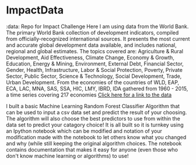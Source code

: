 # ImpactData
:data: Repo for Impact Challenge
Here I am using data from the World Bank. The primary World Bank collection of development indicators, compiled from officially-recognized international sources. It presents the most current and accurate global development data available, and includes national, regional and global estimates. The topics covered are: Agriculture & Rural Development, Aid Effectiveness, Climate Change, Economy & Growth, Education, Energy & Mining, Environment, External Debt, Financial Sector, Gender, Health, Infrastructure, Labor & Social Protection, Poverty, Private Sector, Public Sector, Science & Technology, Social Development, Trade, Urban Development. From the economies of the countries of WLD, EAP, ECA, LAC, MNA, SAS, SSA, HIC, LMY, IBRD, IDA gathered from 1960 - 2015, a time series covering 217 economies
[Click here for a link to the data](http://data.worldbank.org/data-catalog/world-development-indicators)

I built a basic Machine Learning Random Forest Classifier Algorithm that can be used to input a csv data set and predict the result of your choosing. The algorithm will also choose the best predictors to use from within the data set to predict your catagory choice! It is all built so it is turnkey using an Ipython notebook which can be modified and notation of your modification made with the notebook to let others know what you changed and why (while still keeping the original algorithm choices. The notebook contains documentation that makes it easy for anyone (even those who don't know machine learning or algorithms) to use!




